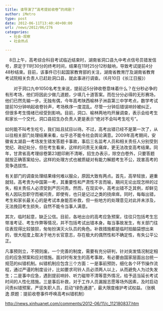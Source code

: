 ```yaml
---
title: 谁导演了“高考提前收卷”的闹剧？
author: iMetro
type: post
date: 2012-06-11T13:40:40+00:00
url: /news/2012/06/276
categories:
  - 社会-观察
  - 社会热点

---
```

<p align="left">
  　8日上午，高考综合科目考试临近结束时，湖南省洞口县九中考点信号员错发信号，原定于11时30分的终考时间，结果在11时25分12秒敲响，导致考试提前4分48秒结束。目前，该事件已引起国家教育部的关注，湖南省教育厅及湖南省教育考试院相关负责人已赶赴洞口县，就此事进行调查。（6月10日《长江日报》）
</p>

　　对于洞口九中1050名考生来说，提前近5分钟收卷意味着什么？在分秒必争的有形考场，他们将因此少做几道题，少填几十道答案。而在分分必得的无形赛场，他们已然先输一步。无独有偶，今年高考陕西榆林子洲县第三中学考点，数学考试提前10分钟响起收卷铃声，考场秩序一度混乱。尽管一分钟后错误响铃被纠正，但很多考生情绪已经受到影响。目前，洞口、榆林两地均开展调查，表示会给考生和家长一个交代，洞口县招生办负责人更是表示“绝对不会叫考生吃亏”。

如何能不叫考生吃亏，我们姑且拭目以待。不过，高考出错已经不是第一次了，从以往相关部门处理结果来看，似乎总不能令社会舆论满意。2009年高考期间，安徽省太湖县一考场发生错发答题卡事故，事后三名监考人员和相关责任人分别受到党纪、政纪处分，但在考生看来，这样的问责无关痛痒，更无法改变高考结果。同年，甘肃省高考理综卷第23题印刷不清晰，招生办表示，除空白卷外，只要答题就按正确答案给分。这样的处理方式也被质疑对有能力解题考生不公，戕害高考的竞争选拔性。

有关部门的调查处理结果缘何难以服众，原因大致有两点。首先，高举轻放，避重就轻。高考贵为中国第一考，其重要性和严肃性不言而喻，期间无论出现怎样的过失，相关责任人必须受到严厉问责。然而，在现实中，高考出错不乏其例，却鲜见有人因玩忽职守而被问责，即使有，也只是记过之类的挠痒痒。同时，每每出错，考生和家长最关心的是考试本身能否补救，但一些地方的处理意见对此并未涉及，无法挽回考生损失，自然不能令当事人满意。

其次，临时起意，缺乏公信。目前，各地出台的高考应急预案，往往只包括考生忘带准考证、考生作弊等情况，并不包括考试出错本身。每当事故发生，有关部门往往表现得比较狼狈，匆匆扮演灭火队员的角色。补救措施都是临时拍脑袋想出来的，很大程度上取决于地方长官意志，存在极大的偶然性和不确定性，有失公平公正。

凡事预则立，不预则废。一个完善的制度，需要有充分研判，针对突发情况制定相应的应急预案和应对措施。面对时有发生的高考事故，有必要由国家层面出台统一规范的纠错机制。纠错机制应包含三个方面：一是事前预防，细化各个环节操作流程，通过严谨的制度设计，比如要求司铃人员必须两人以上，从而避免人为过失发生；二是事中应急，遇到提前响铃、听力磁带不清等意外情况，给予适当延长考试时间的人性化措施。三是事后补救，对于工作人员漏报志愿等场外因素，及时启动问责纠错预案，严惩失职人员，启动“绿色通道”，最大限度维护考试权益。（张枫逸 原题：提前收卷事件呼唤高考纠错机制）

<http://news.xinhuanet.com/comments/2012-06/11/c_112180837.htm>